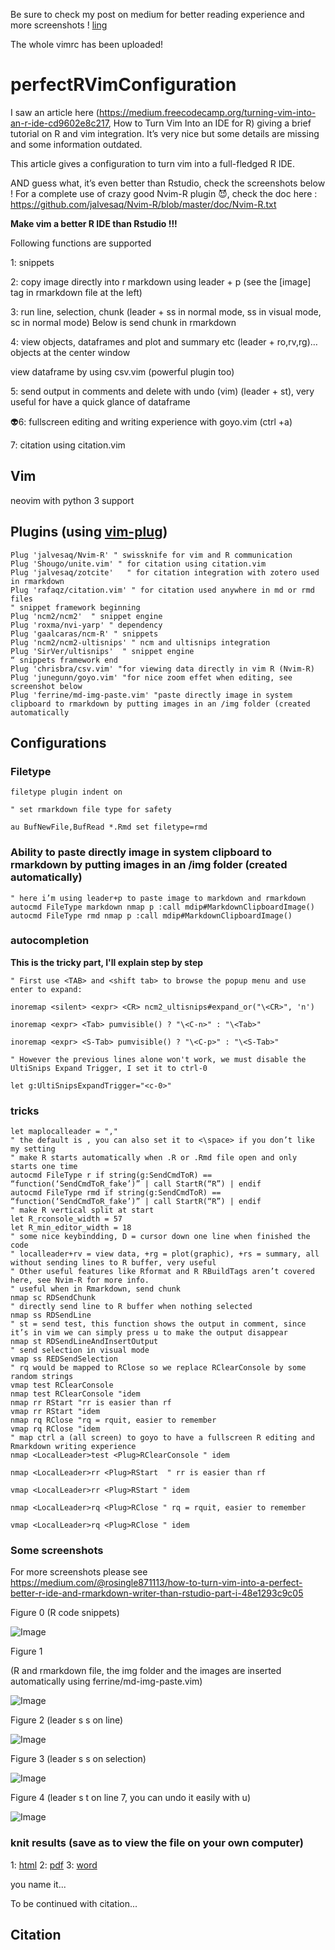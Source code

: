 Be sure to check my post on medium for better reading experience and more screenshots ! 
[ling](https://medium.com/@xiaoouwang/how-to-turn-vim-into-a-perfect-better-r-ide-and-rmarkdown-writer-than-rstudio-part-i-48e1293c9c05)

The whole vimrc has been uploaded!

# perfectRVimConfiguration

I saw an article here (https://medium.freecodecamp.org/turning-vim-into-an-r-ide-cd9602e8c217, How to Turn Vim Into an IDE for R) giving a brief tutorial on R and vim integration. It’s very nice but some details are missing and some information outdated.

This article gives a configuration to turn vim into a full-fledged R IDE.

AND guess what, it’s even better than Rstudio, check the screenshots below !
For a complete use of crazy good Nvim-R plugin 😈, check the doc here : https://github.com/jalvesaq/Nvim-R/blob/master/doc/Nvim-R.txt

**Make vim a better R IDE than Rstudio !!!**

Following functions are supported

1: snippets

2: copy image directly into r markdown using leader + p (see the [image] tag in rmarkdown file at the left)

3: run line, selection, chunk (leader + ss in normal mode, ss in visual mode, sc in normal mode)
Below is send chunk in rmarkdown

4: view objects, dataframes and plot and summary etc (leader + ro,rv,rg)…
objects at the center window

view dataframe by using csv.vim (powerful plugin too)

5: send output in comments and delete with undo (vim) (leader + st), very useful for have a quick glance of dataframe

👽6: fullscreen editing and writing experience with goyo.vim (ctrl +a)

7: citation using citation.vim

## Vim 

neovim with python 3 support

## Plugins (using [vim-plug](https://github.com/junegunn/vim-plug))

```
Plug 'jalvesaq/Nvim-R' " swissknife for vim and R communication
Plug 'Shougo/unite.vim' " for citation using citation.vim
Plug 'jalvesaq/zotcite'   " for citation integration with zotero used in rmarkdown
Plug 'rafaqz/citation.vim' " for citation used anywhere in md or rmd files
" snippet framework beginning
Plug 'ncm2/ncm2'  " snippet engine
Plug 'roxma/nvi-yarp' " dependency
Plug 'gaalcaras/ncm-R' " snippets
Plug 'ncm2/ncm2-ultisnips' " ncm and ultisnips integration
Plug 'SirVer/ultisnips'  " snippet engine
“ snippets framework end
Plug 'chrisbra/csv.vim' "for viewing data directly in vim R (Nvim-R)
Plug 'junegunn/goyo.vim' "for nice zoom effet when editing, see screenshot below
Plug 'ferrine/md-img-paste.vim' "paste directly image in system clipboard to rmarkdown by putting images in an /img folder (created automatically
```
## Configurations
### Filetype
```
filetype plugin indent on

" set rmarkdown file type for safety

au BufNewFile,BufRead *.Rmd set filetype=rmd
```

### Ability to paste directly image in system clipboard to rmarkdown by putting images in an /img folder (created automatically)

```
" here i’m using leader+p to paste image to markdown and rmarkdown
autocmd FileType markdown nmap p :call mdip#MarkdownClipboardImage()
autocmd FileType rmd nmap p :call mdip#MarkdownClipboardImage()
```

### autocompletion

**This is the tricky part, I'll explain step by step**

```
" First use <TAB> and <shift tab> to browse the popup menu and use enter to expand:
  
inoremap <silent> <expr> <CR> ncm2_ultisnips#expand_or("\<CR>", 'n')
  
inoremap <expr> <Tab> pumvisible() ? "\<C-n>" : "\<Tab>"
  
inoremap <expr> <S-Tab> pumvisible() ? "\<C-p>" : "\<S-Tab>"

" However the previous lines alone won't work, we must disable the UltiSnips Expand Trigger, I set it to ctrl-0

let g:UltiSnipsExpandTrigger="<c-0>"
```
  
### tricks
```
let maplocalleader = ","
" the default is , you can also set it to <\space> if you don’t like my setting
" make R starts automatically when .R or .Rmd file open and only starts one time
autocmd FileType r if string(g:SendCmdToR) == “function(‘SendCmdToR_fake’)” | call StartR(“R”) | endif
autocmd FileType rmd if string(g:SendCmdToR) == “function(‘SendCmdToR_fake’)” | call StartR(“R”) | endif
" make R vertical split at start
let R_rconsole_width = 57
let R_min_editor_width = 18
" some nice keybindding, D = cursor down one line when finished the code
" localleader+rv = view data, +rg = plot(graphic), +rs = summary, all without sending lines to R buffer, very useful
" Other useful features like Rformat and R RBuildTags aren’t covered here, see Nvim-R for more info.
" useful when in Rmarkdown, send chunk
nmap sc RDSendChunk
" directly send line to R buffer when nothing selected
nmap ss RDSendLine
" st = send test, this function shows the output in comment, since it’s in vim we can simply press u to make the output disappear
nmap st RDSendLineAndInsertOutput
" send selection in visual mode
vmap ss REDSendSelection
" rq would be mapped to RClose so we replace RClearConsole by some random strings
vmap test RClearConsole 
nmap test RClearConsole "idem
nmap rr RStart "rr is easier than rf
vmap rr RStart "idem
nmap rq RClose "rq = rquit, easier to remember
vmap rq RClose "idem
" map ctrl a (all screen) to goyo to have a fullscreen R editing and Rmarkdown writing experience
nmap <LocalLeader>test <Plug>RClearConsole " idem
  
nmap <LocalLeader>rr <Plug>RStart  " rr is easier than rf
  
vmap <LocalLeader>rr <Plug>RStart " idem
  
nmap <LocalLeader>rq <Plug>RClose " rq = rquit, easier to remember
  
vmap <LocalLeader>rq <Plug>RClose " idem
```
  
### Some screenshots

For more screenshots please see 
https://medium.com/@rosingle871113/how-to-turn-vim-into-a-perfect-better-r-ide-and-rmarkdown-writer-than-rstudio-part-i-48e1293c9c05

Figure 0 (R code snippets)

![Image](img/1553112465-28002.png)

Figure 1 

(R and rmarkdown file, the img folder and the images are inserted automatically using ferrine/md-img-paste.vim)

![Image](img/1553110909-4357.png)

Figure 2 (leader s s on line)

![Image](img/1553110117-26114.png)

Figure 3 (leader s s on selection)

![Image](img/1553110189-31788.png)

Figure 4 (leader s t on line 7, you can undo it easily with u)

![Image](img/1553110242-16740.png)

### knit results (save as to view the file on your own computer)

1: [html](knitOutput/test.html)
2: [pdf](knitOutput/test.pdf)
3: [word](knitOutput/test.docx)

you name it...

To be continued with citation...

## Citation

